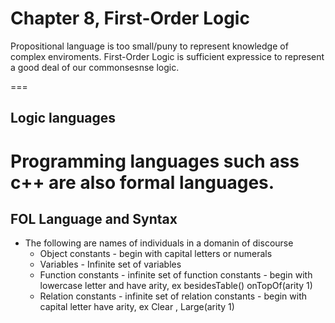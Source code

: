# Chapter 8, First-Order Logic

Propositional language is too small/puny to represent knowledge of complex enviroments. 
First-Order Logic is sufficient expressice to represent a good deal of our commonsesnse logic.

===

## Logic languages

Programming languages such ass c++ are also formal languages.
===

## FOL Language and Syntax

* The following are names of individuals in a domanin of discourse
  * Object constants - begin with capital letters or numerals 
  * Variables - Infinite set of variables
  * Function constants - infinite set of function constants - begin with lowercase letter and have arity, 
  ex besidesTable()  onTopOf(arity 1) 
  * Relation constants - infinite set of relation constants - begin with capital letter have arity, 
  ex Clear , Large(arity 1)
  


